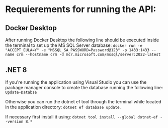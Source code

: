 # Requierements for running the API:

##  Docker Desktop
   After running Docker Desktop the following line should be executed inside the terminal to set up the MS SQL Server database:
      ```
      docker run -e "ACCEPT_EULA=Y" -e "MSSQL_SA_PASSWORD=Password@123" -p 1433:1433 --name crm --hostname crm -d mcr.microsoft.com/mssql/server:2022-latest
      ```
##  .NET 8
   If you're running the application using Visual Studio you can use the package manager console to create the database running the following line:
      ```Update-Databse```
      
   Otherwise you can run the dotnet ef tool through the terminal while located in the application directory:
      ```dotnet ef database update```.
      
   If necessary first install it using:
      ```dotnet tool install --global dotnet-ef --version 8.*```
      

